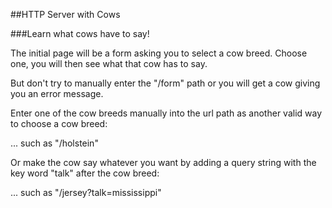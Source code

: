 ##HTTP Server with Cows

###Learn what cows have to say!

The initial page will be a form asking you to select a cow breed. Choose one,
you will then see what that cow has to say.

But don't try to manually enter the "/form" path or you will get a cow giving you an
error message.

Enter one of the cow breeds manually into the url path as another valid way to choose
a cow breed:

... such as "/holstein"

Or make the cow say whatever you want by adding a query string with the key word "talk" after the cow breed:

... such as "/jersey?talk=mississippi"
